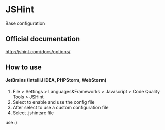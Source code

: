 # JSHint
Base configuration

## Official documentation
http://jshint.com/docs/options/

## How to use
#### JetBrains (IntelliJ IDEA, PHPStorm, WebStorm)
1. File > Settings > Languages&Frameworks > Javascript > Code Quality Tools > JSHint
2. Select to enable and use the config file
3. After select to use a custom configuration file
4. Select .jshintsrc file

use :)

